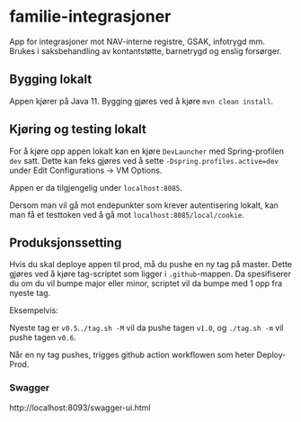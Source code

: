 # familie-integrasjoner
App for integrasjoner mot NAV-interne registre, GSAK, infotrygd mm. Brukes i saksbehandling av kontantstøtte, barnetrygd og enslig forsørger.

## Bygging lokalt
Appen kjører på Java 11. Bygging gjøres ved å kjøre `mvn clean install`. 

## Kjøring og testing lokalt
For å kjøre opp appen lokalt kan en kjøre `DevLauncher` med Spring-profilen `dev` satt. Dette kan feks gjøres ved å sette
`-Dspring.profiles.active=dev` under Edit Configurations -> VM Options. 

Appen er da tilgjengelig under `localhost:8085`.

Dersom man vil gå mot endepunkter som krever autentisering lokalt, kan man få et testtoken ved å gå mot `localhost:8085/local/cookie`. 

## Produksjonssetting
Hvis du skal deploye appen til prod, må du pushe en ny tag på master. Dette gjøres ved å kjøre tag-scriptet som ligger i `.github`-mappen. Da spesifiserer du om du vil bumpe major eller minor, scriptet vil da bumpe med 1 opp fra nyeste tag. 

Eksempelvis: 

Nyeste tag er `v0.5`.`./tag.sh -M` vil da pushe tagen `v1.0`, og `./tag.sh -m` vil pushe tagen `v0.6`.

Når en ny tag pushes, trigges github action workflowen som heter Deploy-Prod. 

### Swagger
http://localhost:8093/swagger-ui.html
